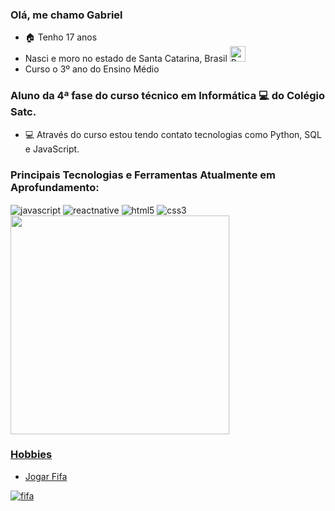 ### Olá, me chamo Gabriel

- 🏠 Tenho 17 anos
- Nasci e moro no estado de Santa Catarina, Brasil <img src="https://emojitool.com/img/joypixels/7.0/flag-brazil-3403.png" alt="Brasil" height=25 width=25 style="display: inline_block">
- Curso o 3º ano do Ensino Médio


### Aluno da 4ª fase do curso técnico em Informática 💻 do Colégio Satc.

- 💻 Através do curso estou tendo contato tecnologias como Python, SQL e JavaScript.

### Principais Tecnologias e Ferramentas Atualmente em Aprofundamento:
<div style="display: inline_block">
          <img align="center" alt="javascript" src="https://img.shields.io/badge/JavaScript-F7DF1E?style=for-the-badge&logo=javascript&logoColor=black">
          <img align="center" alt="reactnative" src="https://img.shields.io/badge/React_Native-20232A?style=for-the-badge&logo=react&logoColor=61DAFB">
          <img align="center" alt="html5" src="https://img.shields.io/badge/HTML5-E34F26?style=for-the-badge&logo=html5&logoColor=white">
          <img align="center" alt="css3" src="https://img.shields.io/badge/CSS3-1572B6?style=for-the-badge&logo=css3&logoColor=white">
</div>
<img loading="lazy" height="350em" src="https://github-readme-stats.vercel.app/api/top-langs/?username=GabrielMensor&layout=pie&theme=radical"/>
<br/>
<div>
          <a href="https://github.com/GabrielMensor">
          
</div>

### Hobbies
- Jogar Fifa

![fifa](https://media.tenor.com/42xdyTkTWqcAAAAC/fifa.gif)
